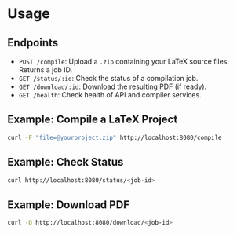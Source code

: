 # Usage

## Endpoints
- `POST /compile`: Upload a `.zip` containing your LaTeX source files. Returns a job ID.
- `GET /status/:id`: Check the status of a compilation job.
- `GET /download/:id`: Download the resulting PDF (if ready).
- `GET /health`: Check health of API and compiler services.

## Example: Compile a LaTeX Project
```sh
curl -F "file=@yourproject.zip" http://localhost:8080/compile
```

## Example: Check Status
```sh
curl http://localhost:8080/status/<job-id>
```

## Example: Download PDF
```sh
curl -O http://localhost:8080/download/<job-id>
```
